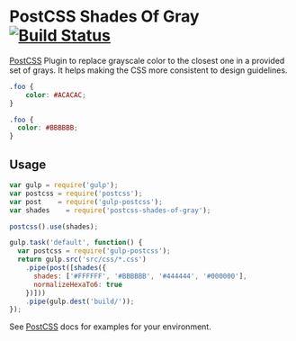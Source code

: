 # PostCSS Shades Of Gray [![Build Status][ci-img]][ci]

[PostCSS] Plugin to replace grayscale color to the closest one in a provided set of grays. It helps making the CSS more consistent to design guidelines.

[PostCSS]: https://github.com/postcss/postcss
[ci-img]:  https://travis-ci.org/laureanoarcanio/postcss-shades-of-gray.svg
[ci]:      https://travis-ci.org/laureanoarcanio/postcss-shades-of-gray

```css
.foo {
    color: #ACACAC;
}
```

```css
.foo {
  color: #BBBBBB;
}
```

## Usage

```js
var gulp = require('gulp');
var postcss = require('postcss');
var post    = require('gulp-postcss');
var shades    = require('postcss-shades-of-gray');

postcss().use(shades);

gulp.task('default', function() {
  var postcss = require('gulp-postcss');
  return gulp.src('src/css/*.css')
    .pipe(post([shades({
      shades: ['#FFFFFF', '#BBBBBB', '#444444', '#000000'],
      normalizeHexaTo6: true
    })]))
    .pipe(gulp.dest('build/'));
});
```

See [PostCSS] docs for examples for your environment.
